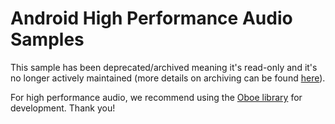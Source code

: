 # Android High Performance Audio Samples

This sample has been deprecated/archived meaning it's read-only and it's no longer actively maintained (more details on archiving can be found [here][1]).

For high performance audio, we recommend using the [Oboe library][2] for development. Thank you!

[1]: https://help.github.com/en/articles/about-archiving-repositories
[2]: https://github.com/google/oboe
